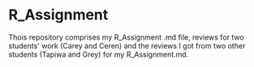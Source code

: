 # R_Assignment
Thois repository comprises my R_Assignment .md file, reviews for two students' work (Carey and Ceren) and the reviews I got from two other students (Tapiwa and Grey) for my R_Assignment.md.
